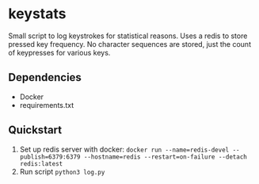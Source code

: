 # keystats
Small script to log keystrokes for statistical reasons. Uses a redis to store pressed key frequency. No character sequences are stored, just the count of keypresses for various keys.

## Dependencies

* Docker
* requirements.txt

## Quickstart

1. Set up redis server with docker: `docker run --name=redis-devel --publish=6379:6379 --hostname=redis --restart=on-failure --detach redis:latest`
2. Run script `python3 log.py`


